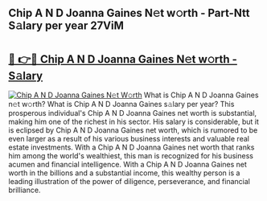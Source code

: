## Chip A N D Joanna Gaines N𝚎t w𝚘rth - Part-Ntt S𝚊lary per year 27ViM

# <h2><a href="http://gc3fz0o.nevu.top/?p=Chip+A+N+D+Joanna+Gaines">🔗 👉🔴 Chip A N D Joanna Gaines N𝚎t w𝚘rth - S𝚊lary</a></h2>

[![Chip A N D Joanna Gaines N𝚎t W𝚘rth](https://i.imgur.com/Oavwk0R.jpeg)](http://gc3fz0o.nevu.top/?p=Chip+A+N+D+Joanna+Gaines)
What is Chip A N D Joanna Gaines n𝚎t w𝚘rth? What is Chip A N D Joanna Gaines s𝚊lary per year?
This prosperous individual's Chip A N D Joanna Gaines net worth is substantial, making him one of the richest in his sector. His salary is considerable, but it is eclipsed by Chip A N D Joanna Gaines net worth, which is rumored to be even larger as a result of his various business interests and valuable real estate investments. With a Chip A N D Joanna Gaines net worth that ranks him among the world's wealthiest, this man is recognized for his business acumen and financial intelligence. With a Chip A N D Joanna Gaines net worth in the billions and a substantial income, this wealthy person is a leading illustration of the power of diligence, perseverance, and financial brilliance.
